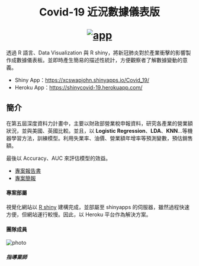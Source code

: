<h1 align="center">
  <p align="center">Covid-19 近況數據儀表版</p>
  <a href="https://shinycovid-19.herokuapp.com/"><img src="https://upload.cc/i1/2023/02/09/TmBZGp.png" alt="app"></a>
</h1>

透過 R 語言、Data Visualization 與 R shiny，將新冠肺炎對於產業衝擊的影響製作成數據儀表板。並即時產生簡易的描述性統計，方便觀察者了解數據變動的意義。

- Shiny App：https://xcswapjohn.shinyapps.io/Covid_19/
- Heroku App：https://shinycovid-19.herokuapp.com/

## 簡介

在第五屆深度資料力計畫中，主要以財政部營業稅申報資料，研究各產業的營業額狀況，並與美國、英國比較。並且，以 **Logistic Regression**、**LDA**、**KNN**...等機器學習方法，訓練模型。利用失業率、油價、營業額年增率等預測變數，預估銷售額。

最後以 Accuracy、AUC 來評估模型的效益。

- [專案報告書](https://1drv.ms/b/s!AiTjghiuXYI5zSCeckWOgzxSuwr8?e=jahIuX)
- [專案簡報](https://1drv.ms/b/s!AiTjghiuXYI5zVtVi5P6kT1CN1op?e=WM8bQi)

#### 專案部屬

視覺化網站以 [R shiny](https://shiny.rstudio.com/) 建構完成，並部屬至 shinyapps 的伺服器，雖然過程快速方便，但網站運行較慢。因此，以 Heroku 平台作為解決方案。

#### 團隊成員

<img src="https://upload.cc/i1/2023/02/10/Byf9UV.png" alt="photo">

##### 指導業師
